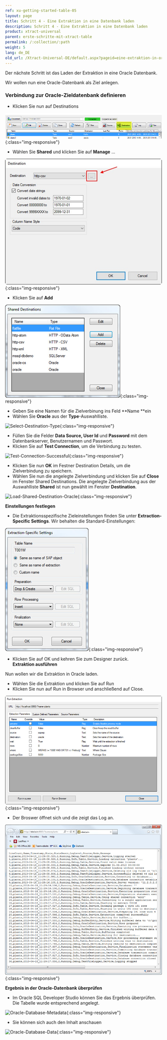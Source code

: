 ```yaml
---
ref: xu-getting-started-table-05
layout: page
title: Schritt 4 - Eine Extraktion in eine Datenbank laden
description: Schritt 4 - Eine Extraktion in eine Datenbank laden
product: xtract-universal
parent: erste-schritte-mit-xtract-table
permalink: /:collection/:path
weight: 5
lang: de_DE
old_url: /Xtract-Universal-DE/default.aspx?pageid=eine-extraktion-in-oracle-laden
---
```


Der nächste Schritt ist das Laden der Extraktion in eine Oracle Datenbank. 

Wir wollen nun eine Oracle-Datenbank als Ziel anlegen.

### Verbindung zur Oracle-Zieldatenbank definieren

- Klicken Sie nun auf Destinations

![Load-Destinations](/img/content/Load-Destinations.jpg){:class="img-responsive"}

- Wählen Sie **Shared** und klicken Sie auf **Manage** ... 

![Load-Manage-Shared-Destination](/img/content/Load-Manage-Shared-Destination.jpg){:class="img-responsive"}

- Klicken Sie auf **Add**

![Shared-Destinations](/img/content/Shared-Destinations.jpg){:class="img-responsive"}

- Geben Sie eine Namen für die Zielverbinung ins Feld **Name **ein
- Wählen Sie **Oracle** aus der **Type**-Auswahlliste.

![Select-Destination-Type](/img/content/Select-Destination-Type.jpg){:class="img-responsive"}

- Füllen Sie die Felder **Data Source, User Id** und **Password** mit dem Datenbankserver, Benutzernamen und Passwort.
- Klicken Sie auf **Test Connection**, um die Verbindung zu testen.

![Test-Connection-Successful](/img/content/Test-Connection-Successful.jpg){:class="img-responsive"}

- Klicken Sie nun **OK** im Festner Destination Details, um die Zielverbindung zu speichern.   
- Wählen Sie nun die angelegte Zielverbindung und klicken Sie auf **Close** im Fenster Shared Destinations.
Die angelegte Zielverbindung aus der Auswahlliste **Shared** ist nun gewählt im Fenster **Destination**.


![Load-Shared-Destination-Oracle](/img/content/Load-Shared-Destination-Oracle.jpg){:class="img-responsive"}

**Einstellungen festlegen**

- Die Extraktionsspezifische Zieleinstellungen finden Sie unter **Extraction-Specific Settings**. Wir behalten die Standard-Einstellungen:


![Extraction-Specific-Settings-T001W](/img/content/Extraction-Specific-Settings-T001W.jpg){:class="img-responsive"}

- Klicken Sie auf OK und kehren Sie zum Designer zurück.             
**Extraktion ausführen**
            
Nun wollen wir die Extraktion in Oracle laden.
- Wählen Sie die Extraktion und klicken Sie auf Run 
- Klicken Sie nun auf Run in Browser und anschließend auf Close.

![Run-In-Browser-Oracle](/img/content/Run-In-Browser-Oracle.jpg){:class="img-responsive"}

- Der Broswer öffnet sich und die zeigt das Log an.


![Run-In-Browser-Result-Oracle](/img/content/Run-In-Browser-Result-Oracle.jpg){:class="img-responsive"}

**Ergebnis in der Oracle-Datenbank überprüfen**

- Im Oracle SQL Developer Studio können Sie das Ergebnis überprüfen. Die Tabelle wurde entsprechend angelegt.

![Oracle-Database-Metadata](/img/content/Oracle-Database-Metadata.jpg){:class="img-responsive"}

- Sie können sich auch den Inhalt anschauen

![Oracle-Database-Data](/img/content/Oracle-Database-Data.jpg){:class="img-responsive"}

